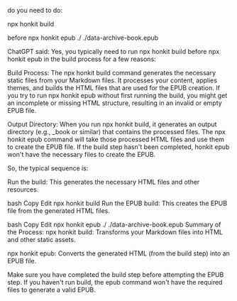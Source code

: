do you need to do:

npx honkit build

before 
npx honkit epub ./ ./data-archive-book.epub


ChatGPT said:
Yes, you typically need to run npx honkit build before npx honkit epub in the build process for a few reasons:

Build Process: The npx honkit build command generates the necessary static files from your Markdown files. It processes your content, applies themes, and builds the HTML files that are used for the EPUB creation. If you try to run npx honkit epub without first running the build, you might get an incomplete or missing HTML structure, resulting in an invalid or empty EPUB file.

Output Directory: When you run npx honkit build, it generates an output directory (e.g., _book or similar) that contains the processed files. The npx honkit epub command will take those processed HTML files and use them to create the EPUB file. If the build step hasn't been completed, honkit epub won't have the necessary files to create the EPUB.

So, the typical sequence is:

Run the build: This generates the necessary HTML files and other resources.

bash
Copy
Edit
npx honkit build
Run the EPUB build: This creates the EPUB file from the generated HTML files.

bash
Copy
Edit
npx honkit epub ./ ./data-archive-book.epub
Summary of the Process:
npx honkit build: Transforms your Markdown files into HTML and other static assets.

npx honkit epub: Converts the generated HTML (from the build step) into an EPUB file.

Make sure you have completed the build step before attempting the EPUB step. If you haven't run build, the epub command won't have the required files to generate a valid EPUB.